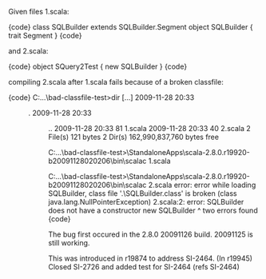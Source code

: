 Given files 1.scala:

{code}
class SQLBuilder extends SQLBuilder.Segment
object SQLBuilder { trait Segment }
{code}

and 2.scala:

{code}
object SQuery2Test {
  new SQLBuilder
}
{code}

compiling 2.scala after 1.scala fails because of a broken classfile:

{code}
C:\...\bad-classfile-test>dir
[...]
2009-11-28  20:33    <DIR>          .
2009-11-28  20:33    <DIR>          ..
2009-11-28  20:33                81 1.scala
2009-11-28  20:33                40 2.scala
               2 File(s)            121 bytes
               2 Dir(s)  162,990,837,760 bytes free

C:\...\bad-classfile-test>\StandaloneApps\scala-2.8.0.r19920-b20091128020206\bin\scalac 1.scala

C:\...\bad-classfile-test>\StandaloneApps\scala-2.8.0.r19920-b20091128020206\bin\scalac 2.scala
error: error while loading SQLBuilder, class file '.\SQLBuilder.class' is broken
(class java.lang.NullPointerException)
2.scala:2: error: SQLBuilder does not have a constructor
  new SQLBuilder
  ^
two errors found
{code}

The bug first occured in the 2.8.0 20091126 build. 20091125 is still working.

This was introduced in r19874 to address SI-2464.
(In r19945) Closed SI-2726 and added test for SI-2464 (refs SI-2464)
